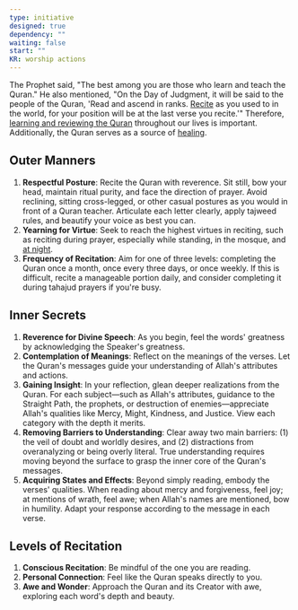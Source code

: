 ```yaml
---
type: initiative
designed: true
dependency: ""
waiting: false
start: ""
KR: worship actions
---
```


The Prophet said, "The best among you are those who learn and teach the Quran." He also mentioned, "On the Day of Judgment, it will be said to the people of the Quran, 'Read and ascend in ranks. [Recite](Processes/Recite%20the%20quran.md) as you used to in the world, for your position will be at the last verse you recite.'" Therefore, [learning and reviewing the Quran](Processes/Learn%20and%20review%20the%20quran.md) throughout our lives is important. Additionally, the Quran serves as a source of [healing](Processes/Use%20quran%20for%20healing.md).

## Outer Manners

1. **Respectful Posture**: Recite the Quran with reverence. Sit still, bow your head, maintain ritual purity, and face the direction of prayer. Avoid reclining, sitting cross-legged, or other casual postures as you would in front of a Quran teacher. Articulate each letter clearly, apply tajweed rules, and beautify your voice as best you can.
2. **Yearning for Virtue**: Seek to reach the highest virtues in reciting, such as reciting during prayer, especially while standing, in the mosque, and [at night](Processes/Pray%20tahajud%20prayer.md).
3. **Frequency of Recitation**: Aim for one of three levels: completing the Quran once a month, once every three days, or once weekly. If this is difficult, recite a manageable portion daily, and consider completing it during tahajud prayers if you're busy.

## Inner Secrets

1. **Reverence for Divine Speech**: As you begin, feel the words' greatness by acknowledging the Speaker's greatness.
2. **Contemplation of Meanings**: Reflect on the meanings of the verses. Let the Quran's messages guide your understanding of Allah's attributes and actions.
3. **Gaining Insight**: In your reflection, glean deeper realizations from the Quran. For each subject—such as Allah's attributes, guidance to the Straight Path, the prophets, or destruction of enemies—appreciate Allah's qualities like Mercy, Might, Kindness, and Justice. View each category with the depth it merits.
4. **Removing Barriers to Understanding**: Clear away two main barriers: (1) the veil of doubt and worldly desires, and (2) distractions from overanalyzing or being overly literal. True understanding requires moving beyond the surface to grasp the inner core of the Quran's messages.
5. **Acquiring States and Effects**: Beyond simply reading, embody the verses' qualities. When reading about mercy and forgiveness, feel joy; at mentions of wrath, feel awe; when Allah's names are mentioned, bow in humility. Adapt your response according to the message in each verse.

## Levels of Recitation

1. **Conscious Recitation**: Be mindful of the one you are reading.
2. **Personal Connection**: Feel like the Quran speaks directly to you.
3. **Awe and Wonder**: Approach the Quran and its Creator with awe, exploring each word's depth and beauty.
